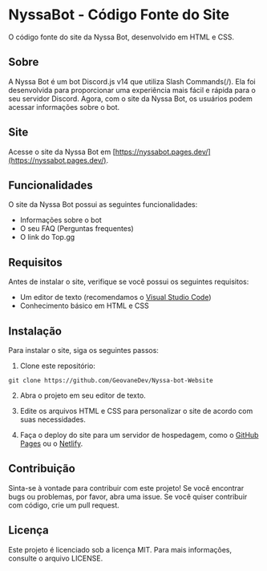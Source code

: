 # NyssaBot - Código Fonte do Site

O código fonte do site da Nyssa Bot, desenvolvido em HTML e CSS.

## Sobre

A Nyssa Bot é um bot Discord.js v14 que utiliza Slash Commands(/). Ela foi desenvolvida para proporcionar uma experiência mais fácil e rápida para o seu servidor Discord. Agora, com o site da Nyssa Bot, os usuários podem acessar informações sobre o bot.

## Site

Acesse o site da Nyssa Bot em [https://nyssabot.pages.dev/](https://nyssabot.pages.dev/).

## Funcionalidades

O site da Nyssa Bot possui as seguintes funcionalidades:

- Informações sobre o bot
- O seu FAQ (Perguntas frequentes)
- O link do Top.gg

## Requisitos

Antes de instalar o site, verifique se você possui os seguintes requisitos:

- Um editor de texto (recomendamos o [Visual Studio Code](https://code.visualstudio.com/))
- Conhecimento básico em HTML e CSS

## Instalação

Para instalar o site, siga os seguintes passos:

1. Clone este repositório:
```
git clone https://github.com/GeovaneDev/Nyssa-bot-Website
```

2. Abra o projeto em seu editor de texto.

3. Edite os arquivos HTML e CSS para personalizar o site de acordo com suas necessidades.

4. Faça o deploy do site para um servidor de hospedagem, como o [GitHub Pages](https://pages.github.com/) ou o [Netlify](https://www.netlify.com/).

## Contribuição

Sinta-se à vontade para contribuir com este projeto! Se você encontrar bugs ou problemas, por favor, abra uma issue. Se você quiser contribuir com código, crie um pull request.

## Licença

Este projeto é licenciado sob a licença MIT. Para mais informações, consulte o arquivo LICENSE.
